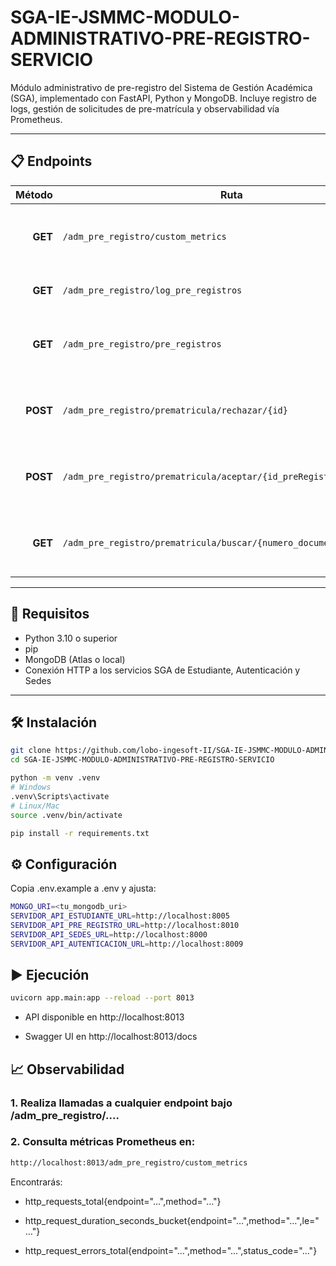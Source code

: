 # SGA-IE-JSMMC-MODULO-ADMINISTRATIVO-PRE-REGISTRO-SERVICIO

Módulo administrativo de pre-registro del Sistema de Gestión Académica (SGA), implementado con FastAPI, Python y MongoDB. Incluye registro de logs, gestión de solicitudes de pre-matrícula y observabilidad vía Prometheus.

---

## 📋 Endpoints

| Método  | Ruta                                           | Descripción                                           |
|--------:|-----------------------------------------------|-------------------------------------------------------|
| **GET**  | `/adm_pre_registro/custom_metrics`            | Métricas Prometheus (peticiones, latencia, errores)   |
| **GET**  | `/adm_pre_registro/log_pre_registros`         | Listar todos los logs de pre-registro                 |
| **GET**  | `/adm_pre_registro/pre_registros`             | Obtener todas las solicitudes de pre-registro         |
| **POST** | `/adm_pre_registro/prematricula/rechazar/{id}`| Rechazar una solicitud de pre-matrícula (`id` prematricula) |
| **POST** | `/adm_pre_registro/prematricula/aceptar/{id_preRegistro}/{id_curso}` | Aceptar pre-matrícula y crear estudiante en curso   |
| **GET**  | `/adm_pre_registro/prematricula/buscar/{numero_documento}` | Buscar pre-matrícula por número de documento estudiante |

---

## 🚀 Requisitos

- Python 3.10 o superior  
- pip  
- MongoDB (Atlas o local)  
- Conexión HTTP a los servicios SGA de Estudiante, Autenticación y Sedes

---

## 🛠️ Instalación

```bash
git clone https://github.com/lobo-ingesoft-II/SGA-IE-JSMMC-MODULO-ADMINISTRATIVO-PRE-REGISTRO-SERVICIO.git
cd SGA-IE-JSMMC-MODULO-ADMINISTRATIVO-PRE-REGISTRO-SERVICIO

python -m venv .venv
# Windows
.venv\Scripts\activate
# Linux/Mac
source .venv/bin/activate

pip install -r requirements.txt
```
## ⚙️ Configuración
Copia .env.example a .env y ajusta:
```bash
MONGO_URI=<tu_mongodb_uri>
SERVIDOR_API_ESTUDIANTE_URL=http://localhost:8005
SERVIDOR_API_PRE_REGISTRO_URL=http://localhost:8010
SERVIDOR_API_SEDES_URL=http://localhost:8000
SERVIDOR_API_AUTENTICACION_URL=http://localhost:8009
```

## ▶️ Ejecución

```bash
uvicorn app.main:app --reload --port 8013
```

- API disponible en http://localhost:8013

- Swagger UI en http://localhost:8013/docs

## 📈 Observabilidad

### 1. Realiza llamadas a cualquier endpoint bajo /adm_pre_registro/....

### 2. Consulta métricas Prometheus en:

```bash
http://localhost:8013/adm_pre_registro/custom_metrics
```

Encontrarás:

- http_requests_total{endpoint="…",method="…"}

- http_request_duration_seconds_bucket{endpoint="…",method="…",le="…"}

- http_request_errors_total{endpoint="…",method="…",status_code="…"}
